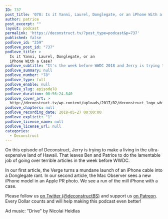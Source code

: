 ```yaml
---
ID: 737
post_title: '078: Is it Yanni, Laurel, Donglegate, or an iPhone With a Case?'
author: patrice
post_excerpt: ""
layout: podcast
permalink: 'https://deconstruct.tv/?post_type=podcast&p=737'
published: false
podlove_id: "259"
podlove_post_id: "737"
podlove_title: >
  Is it Yanni, Laurel, Donglegate, or an
  iPhone With a Case?
podlove_subtitle: "It's the week before WWDC 2018 and Jerry is trying to make a living in the ultra-expensive land of Hawaii.  That leaves Ben and Patrice to do the lamentable job of going over terrible articles."
podlove_summary: null
podlove_number: "78"
podlove_type: full
podlove_enable: null
podlove_slug: episode78
podlove_duration: 00:56:24.840
podlove_cover_art: >
  http://deconstruct.tv/wp-content/uploads/2017/02/deconstruct_logo_white.png
podlove_chapters: null
podlove_recording_date: 2018-05-27 00:00:00
podlove_explicit: "1"
podlove_license_name: null
podlove_license_url: null
categories:
  - Deconstruct
---
```

<p> On this episode of Deconstruct, Jerry is trying to make a living in the ultra-expensive land of Hawaii.  That leaves Ben and Patrice to do the lamentable job of going over terrible articles in the week before WWDC.</p>
<p>In our first article, the Verge turns a mundane launch of an iPhone cable into a Donglegate rant.  In our second article, the Mac Observer sees a new iPhone model in an Apple PR photo.  We see a run of the mill iPhone with a case.</p>
<p>Please follow us <a href="http://twitter.com/deconstructBS">on Twitter (@deconstructBS)</a> and support us <a href="http://patreon.com/deconstruct">on Patreon</a>. Every Dollar counts and will help making this podcast even better!</p>
<p>Ad music: "Drive" by Nicolai Heidlas</p>